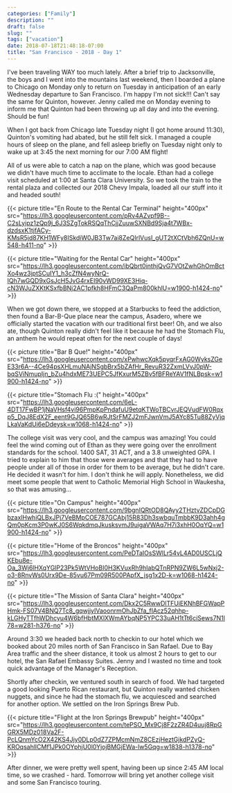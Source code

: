 ```yaml
---
categories: ["Family"]
description: ""
draft: false
slug: ""
tags: ["vacation"]
date: 2018-07-18T21:48:18-07:00
title: "San Francisco - 2018 - Day 1"
---
```


I've been traveling WAY too much lately. After a brief trip to Jacksonville, the boys and I went into the mountains last weekend, then I boarded a plane to Chicago on Monday only to return on Tuesday in anticipation of an early Wednesday departure to San Francisco. I'm happy I'm not sick!!! Can't say the same for Quinton, however. Jenny called me on Monday evening to inform me that Quinton had been throwing up all day and into the evening. Should be fun!

When I got back from Chicago late Tuesday night (I got home around 11:30), Quinton's vomiting had abated, but he still felt sick. I managed a couple hours of sleep on the plane, and fell asleep briefly on Tuesday night only to wake up at 3:45 the next morning for our 7:00 AM flight!

All of us were able to catch a nap on the plane, which was good because we didn't have much time to acclimate to the locale. Ethan had a college visit scheduled at 1:00 at Santa Clara University. So we took the train to the rental plaza and collected our 2018 Chevy Impala, loaded all our stuff into it and headed south!

{{< picture title="En Route to the Rental Car Terminal" height="400px" src="https://lh3.googleusercontent.com/pRv4AZvpf9B--C2sLyipz1zQp9j_6J3SZgTokRSQqThCjjZuuwSXNBd9Sja4t7WBx-dzdsxK1tjfACy-KMsR5jd87KH1WFy8ISkdiW0JB3Tw7ai8ZeQIrlVusI_gUT2tXCtVbh6ZQnU=w548-h411-no" >}}

{{< picture title="Waiting for the Rental Car" height="400px" src="https://lh3.googleusercontent.com/ibQbrt0inthjQvG7VOtZwhGhOmBctXo4wz3jptSCuIY1_h3cZfN4wyNrQ-IQh7wGQD9xGsJcH5JvG4rxEI90vWD99XE3Hiq-cN3WJuZXKtKSxfbBNj2AC1pfkh8HFmC3QaPm800khlU=w1900-h1424-no" >}}

When we got down there, we stopped at a Starbucks to feed the addiction, then found a Bar-B-Que place near the campus, Asadero, where we officially started the vacation with our traditional first beer! Oh, and we also ate, though Quinton really didn't feel like it because he had the Stomach Flu, an anthem he would repeat often for the next couple of days!

{{< picture title="Bar B Que!" height="400px" src="https://lh3.googleusercontent.com/xPwhwcXqk5pyqrFxAG0WyksZGeE33r6A--4Ce94psXHLmuNAjNSgbBrx5bZAfHr_RevuR32ZxmLVvJ0pW-bqSViNmupIjn_bZu4hdxME73UEPC5JfKxurM5ZBv5fBFReYAV1fNLBpsk=w1900-h1424-no" >}}

{{< picture title="Stomach Flu :(" height="400px" src="https://lh3.googleusercontent.com/6eL-4DT17FwBP1jNaVHsf4vi96PmpKpPndafuU9etqKTWoTBCvrJEQVudFW0Rqxp5_DqJ8EdX2F_eent9GJQ65B6wRJtSrFMZJ2mFJwnVmJ5AYc85Tu88ZyVjqLkaVaKdUi6eDdeysk=w1068-h1424-no" >}}

The college visit was very cool, and the campus was amazing! You could feel the wind coming out of Ethan as they were going over the enrollment standards for the school. 1400 SAT, 31 ACT, and a 3.8 unweighted GPA. I tried to explain to him that those were averages and that they had to have people under all of those in order for them to be average, but he didn't care. He decided it wasn't for him. I don't think he will apply. Nonetheless, we did meet some people that went to Catholic Memorial High School in Waukesha, so that was amusing...

{{< picture title="On Campus" height="400px" src="https://lh3.googleusercontent.com/9bgnIQRtOD8QAyy2THztvZDCpDGbzaxlHwhiQLBxJPj7VeBMpCOE787GCAbj15R83Dh3swbquTmbbK9D3ahh4gQm0pKcm3P0wKJ0S6WqkdmqJkusksvmJ9uigaVWAq7H7i3xhH0OqYQ=w1900-h1424-no" >}}

{{< picture title="Home of the Broncos" height="400px" src="https://lh3.googleusercontent.com/PeDTaIOsSWlLr54vL4AD0USCLjQKEbu8e-Oa_3Wj6lHXqYGlP23Pk5WtVHoBI0H3KVuxRh9hIabQTnRPN9ZW6L5wNxj2-o3-8RnvWs0Urx9De-85vu67Pm09R500PApfX_jsg1x2D-k=w1068-h1424-no" >}}

{{< picture title="The Mission of Santa Clara" height="400px" src="https://lh3.googleusercontent.com/Dkx2C5RwwDlTFUiEKNhBFGWapPHmk-FS07V4BNQ7Tc8_gqwjjyIVaoonrmOhJbZfa_fIAcz52qhhp-kLGHyTTfhWDhcyu4W6bfHbtMXlXWmAYbqNP5YPC33uAH1tTt6ciSews7N1l78=w281-h376-no" >}}

Around 3:30 we headed back north to checkin to our hotel which we booked about 20 miles north of San Francisco in San Rafael. Due to Bay Area traffic and the sheer distance, it took us almost 2 hours to get to our hotel, the San Rafael Embassy Suites. Jenny and I wasted no time and took quick advantage of the Manager's Reception.

Shortly after checkin, we ventured south in search of food. We had targeted a good looking Puerto Rican restaurant, but Quinton really wanted chicken nuggets, and since he had the stomach flu, we acquiesced and searched for another option. We settled on the Iron Springs Brew Pub.

{{< picture title="Flight at the Iron Springs Brewpub" height="400px" src="https://lh3.googleusercontent.com/tePSO_Mx9Cj8F2zZR4D4uuj8RpGGRX5MDz018Va2F-PcLQnmYcO2X42KS4Jjy0DLp0dZ7ZPMcmNmZ8CEzjHeztGjkdPZyQ-KROqsahllCMf1JPk0OYphjU0l0YjojBMGjEWa-lw5Gqg=w1838-h1378-no" >}}

After dinner, we were pretty well spent, having been up since 2:45 AM local time, so we crashed - hard. Tomorrow will bring yet another college visit and some San Francisco touring.
